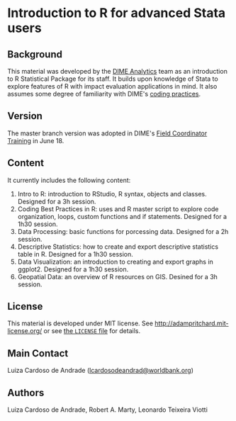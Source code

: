 # Introduction to R for advanced Stata users

## Background
This material was developed by the [DIME Analytics](https://worldbank.github.io/dimeanalytics/) team as an introduction to R Statistical Package for its staff. It builds upon knowledge of Stata to explore features of R with impact evaluation applications in mind. It also assumes some degree of familiarity with DIME's [coding practices](https://dimewiki.worldbank.org/wiki/Stata_Coding_Practices).

## Version
The master branch version was adopted in DIME's [Field Coordinator Training](http://www.worldbank.org/en/events/2018/04/09/manage-successful-impact-evaluations) in June 18. 

## Content
It currently includes the following content:
1. Intro to R: introduction to RStudio, R syntax, objects and classes. Designed for a 3h session.
1. Coding Best Practices in R: uses and R master script to explore code organization, loops, custom functions and if statements. Designed for a 1h30 session.
1. Data Processing: basic functions for porcessing data. Designed for a 2h session.
1. Descriptive Statistics: how to create and export descriptive statistics table in R. Designed for a 1h30 session.
1. Data Visualization: an introduction to creating and export graphs in ggplot2. Designed for a 1h30 session.
1. Geopatial Data: an overview of R resources on GIS. Desined for a 3h session.

## License
This material is developed under MIT license. See http://adampritchard.mit-license.org/ or see [the `LICENSE` file](https://github.com/worldbank/ietoolkit/blob/master/LICENSE) for details.

## Main Contact
Luiza Cardoso de Andrade (lcardosodeandrad@worldbank.org)

## Authors
Luiza Cardoso de Andrade, Robert A. Marty, Leonardo Teixeira Viotti
